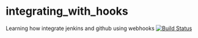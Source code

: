 # integrating_with_hooks
Learning how integrate jenkins and github using webhooks
[![Build Status](http://52.21.179.218:8080/buildStatus/icon?job=Devops-Jenkins_and_Github_Integration)](http://52.21.179.218:8080/view/Devops-View/job/Devops-Jenkins_and_Github_Integration/)

